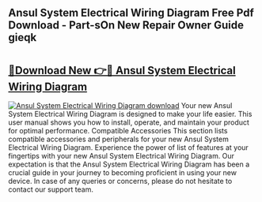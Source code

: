 ## Ansul System Electrical Wiring Diagram Free Pdf Download - Part-sOn New Repair Owner Guide gieqk

# <h2><a href="http://dfk3u7d.blite.top/?on=Ansul+System+Electrical+Wiring+Diagram">🔗Download New 👉🔴 Ansul System Electrical Wiring Diagram</a></h2>

[![Ansul System Electrical Wiring Diagram download](https://i.imgur.com/lujVjoI.png)](http://dfk3u7d.blite.top/?on=Ansul+System+Electrical+Wiring+Diagram)
Your new Ansul System Electrical Wiring Diagram is designed to make your life easier. This user manual shows you how to install, operate, and maintain your product for optimal performance. Compatible Accessories This section lists compatible accessories and peripherals for your new Ansul System Electrical Wiring Diagram. Experience the power of list of features at your fingertips with your new Ansul System Electrical Wiring Diagram. Our expectation is that the Ansul System Electrical Wiring Diagram has been a crucial guide in your journey to becoming proficient in using your new device. In case of any queries or concerns, please do not hesitate to contact our support team.
